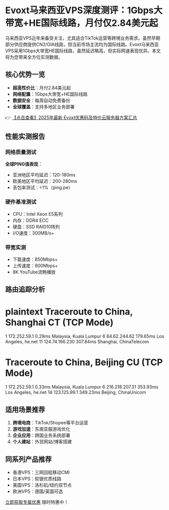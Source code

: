 # Evoxt马来西亚VPS深度测评：1Gbps大带宽+HE国际线路，月付仅2.84美元起

马来西亚VPS近年来备受关注，尤其适合TikTok运营等跨境业务需求。虽然早期部分供应商提供CN2/GIA线路，但当前市场主流均为国际线路。Evoxt马来西亚VPS采用1Gbps大带宽HE国际线路，虽然延迟略高，但实际网速表现优异。本文将为您带来全方位实测数据。

## 核心优势一览
- **超高性价比**：月付2.84美元起
- **网络配置**：1Gbps大带宽+HE国际线路
- **数据安全**：每周自动免费备份
- **全球覆盖**：支持多地区业务部署

👉 [【点击查看】2025年最新 Evoxt优惠码及特价云服务器方案汇总](https://bit.ly/evoxt)

## 性能实测报告

### 网络质量测试
**全球PING值表现**：
- 亚洲地区平均延迟：120-180ms
- 欧美地区平均延迟：200-280ms
- 丢包率测试：<1%（ping.pe）

### 硬件基准测试
- CPU：Intel Xeon E5系列
- 内存：DDR4 ECC
- 硬盘：SSD RAID10阵列
- I/O速度：300MB/s+

### 带宽实测
- 下载速度：850Mbps+
- 上传速度：800Mbps+
- 8K YouTube流畅播放

## 路由追踪分析
plaintext
Traceroute to China, Shanghai CT (TCP Mode)
==========================================
 1  172.252.59.1  0.29ms  Malaysia, Kuala Lumpur
 6  64.62.244.62  179.65ms  Los Angeles, he.net
11  124.74.166.230  307.84ms  Shanghai, ChinaTelecom

Traceroute to China, Beijing CU (TCP Mode)
==========================================
 1  172.252.59.1  0.33ms  Malaysia, Kuala Lumpur
 6  216.218.207.31  353.93ms  Los Angeles, he.net
14  123.125.99.1  349.23ms  Beijing, ChinaUnicom

## 适用场景推荐
1. **跨境电商**：TikTok/Shopee等平台运营
2. **游戏加速**：东南亚服游戏优化
3. **企业应用**：跨国业务系统部署
4. **个人建站**：外贸网站/博客搭建

## 同系列产品推荐
- 香港VPS：三网回程移动CMI
- 日本VPS：软银优质线路
- 美国VPS：洛杉矶/纽约双节点
- 欧洲VPS：德国/英国可选

[立即获取专属优惠](https://bit.ly/evoxt) 限时特惠中！